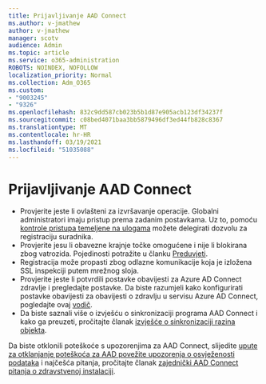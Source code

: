 ```yaml
---
title: Prijavljivanje AAD Connect
ms.author: v-jmathew
author: v-jmathew
manager: scotv
audience: Admin
ms.topic: article
ms.service: o365-administration
ROBOTS: NOINDEX, NOFOLLOW
localization_priority: Normal
ms.collection: Adm_O365
ms.custom:
- "9003245"
- "9326"
ms.openlocfilehash: 832c9dd587cb023b5b1d87e905acb123df34237f
ms.sourcegitcommit: c08bed4071baa3bb5879496df3ed44fb828c8367
ms.translationtype: MT
ms.contentlocale: hr-HR
ms.lasthandoff: 03/19/2021
ms.locfileid: "51035088"
---
```

# <a name="notification-aad-connect"></a>Prijavljivanje AAD Connect

- Provjerite jeste li ovlašteni za izvršavanje operacije. Globalni administratori imaju pristup prema zadanim postavkama. Uz to, pomoću [kontrole pristupa temeljene na ulogama](https://docs.microsoft.com/azure/active-directory/connect-health/active-directory-aadconnect-health-operations) možete delegirati dozvolu za registraciju suradnika.
- Provjerite jesu li obavezne krajnje točke omogućene i nije li blokirana zbog vatrozida. Pojedinosti potražite u članku [Preduvjeti](https://docs.microsoft.com/azure/active-directory/hybrid/how-to-connect-health-agent-install).
- Registracija može propasti zbog odlazne komunikacije koja je izložena SSL inspekciji putem mrežnog sloja.
- Provjerite jeste li potvrdili postavke obavijesti za Azure AD Connect zdravlje i pregledajte postavke. Da biste razumjeli kako konfigurirati postavke obavijesti za obavijesti o zdravlju u servisu Azure AD Connect, pogledajte ovaj [vodič](https://docs.microsoft.com/azure/active-directory/hybrid/how-to-connect-health-operations).
- Da biste saznali više o izvješću o sinkronizaciji programa AAD Connect i kako ga preuzeti, pročitajte članak [izvješće o sinkronizaciji razina objekta](https://docs.microsoft.com/azure/active-directory/hybrid/how-to-connect-health-sync).

Da biste otklonili poteškoće s upozorenjima za AAD Connect, slijedite [upute za otklanjanje poteškoća za AAD povežite upozorenja o osvježenosti podataka](https://docs.microsoft.com/azure/active-directory/hybrid/how-to-connect-health-data-freshness) i najčešća pitanja, pročitajte članak [zajednički AAD Connect pitanja o zdravstvenoj instalaciji](https://docs.microsoft.com/azure/active-directory/hybrid/reference-connect-health-faq).
